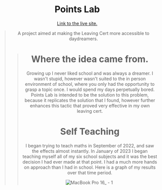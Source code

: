 <h1 align="center">Points Lab</h1>
<p align="center">
  <a href="" align="center">Link to the live site.</a>
</p>

<blockquote align="center">A project aimed at making the Leaving Cert more accessible to daydreamers.<blockquote/>

<h1>Where the idea came from.</h1>
Growing up I never liked school and was always a dreamer. I wasn't stupid, however wasn't suited to the in person environment of school, where you only had the opportunity to grasp a topic once. I would spend my days perpetually bored. Points Lab is intended to be the solution to this problem, because it replicates the solution that I found, however further enhances this tactic that proved very effective in my own leaving cert.

<h1>Self Teaching</h1>
I began trying to teach maths in September of 2022, and saw the effects almost instantly. In January of 2023 I began teaching myself all of my six school subjects and it was the best decision I had ever made at that point. I had a much more hands on approach than I had in school. Here is a graph of my results over that time period.


![MacBook Pro 16_ - 1](https://github.com/mikeyfennelly1/points-lab/assets/69752449/33fa0b9b-3ca5-4a08-8613-c6afd099206e)
<img href="(https://github.com/mikeyfennelly1/points-lab/assets/69752449/33fa0b9b-3ca5-4a08-8613-c6afd099206e)"></img>
